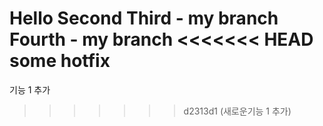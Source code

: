 Hello
Second
Third - my branch
Fourth - my branch
<<<<<<< HEAD
some hotfix
=======
기능 1 추가
>>>>>>> d2313d1 (새로운기능 1 추가)
